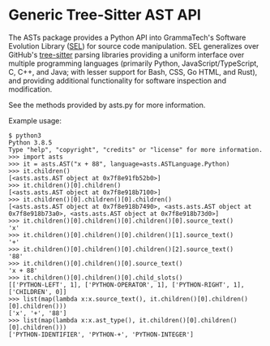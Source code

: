 Generic Tree-Sitter AST API
===========================

The ASTs package provides a Python API into GrammaTech's Software
Evolution Library ([SEL][]) for source code manipulation.  SEL
generalizes over GitHub's [tree-sitter][] parsing libraries providing
a uniform interface over multiple programming languages (primarily
Python, JavaScript/TypeScript, C, C++, and Java; with lesser support
for Bash, CSS, Go HTML, and Rust), and providing additional
functionality for software inspection and modification.

[tree-sitter]: https://tree-sitter.github.io/tree-sitter/
[SEL]: https://grammatech.github.io/sel/index.html#Software-Evolution-Library

<!-- TODO: Setup automatic documentation building. -->
See the methods provided by asts.py for more information.

Example usage:

```
$ python3
Python 3.8.5
Type "help", "copyright", "credits" or "license" for more information.
>>> import asts
>>> it = asts.AST("x + 88", language=asts.ASTLanguage.Python)
>>> it.children()
[<asts.asts.AST object at 0x7f8e91fb52b0>]
>>> it.children()[0].children()
[<asts.asts.AST object at 0x7f8e918b7100>]
>>> it.children()[0].children()[0].children()
[<asts.asts.AST object at 0x7f8e918b7490>, <asts.asts.AST object at 0x7f8e918b73a0>, <asts.asts.AST object at 0x7f8e918b73d0>]
>>> it.children()[0].children()[0].children()[0].source_text()
'x'
>>> it.children()[0].children()[0].children()[1].source_text()
'+'
>>> it.children()[0].children()[0].children()[2].source_text()
'88'
>>> it.children()[0].children()[0].source_text()
'x + 88'
>>> it.children()[0].children()[0].child_slots()
[['PYTHON-LEFT', 1], ['PYTHON-OPERATOR', 1], ['PYTHON-RIGHT', 1], ['CHILDREN', 0]]
>>> list(map(lambda x:x.source_text(), it.children()[0].children()[0].children()))
['x', '+', '88']
>>> list(map(lambda x:x.ast_type(), it.children()[0].children()[0].children()))
['PYTHON-IDENTIFIER', 'PYTHON-+', 'PYTHON-INTEGER']
```
